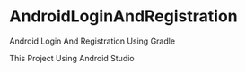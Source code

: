 # AndroidLoginAndRegistration
Android Login And Registration Using Gradle

This Project Using Android Studio
